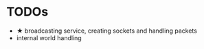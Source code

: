 TODOs
===
* ★ broadcasting service, creating sockets and handling packets
* internal world handling
